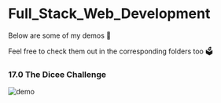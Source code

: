 # Full_Stack_Web_Development

Below are some of my demos 🤩

Feel free to check them out in the corresponding folders too 🗳️

### 17.0 The Dicee Challenge ###
![demo](https://github.com/z-q-ying/full_stack_web_development/assets/116849653/46beccd4-886b-4178-8095-d5270f1ce8f9)
